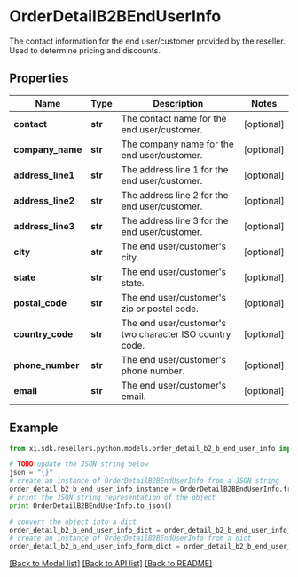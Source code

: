 # OrderDetailB2BEndUserInfo

The contact information for the end user/customer provided by the reseller. Used to determine pricing and discounts.

## Properties

Name | Type | Description | Notes
------------ | ------------- | ------------- | -------------
**contact** | **str** | The contact name for the end user/customer. | [optional] 
**company_name** | **str** | The company name for the end user/customer. | [optional] 
**address_line1** | **str** | The address line 1 for the end user/customer. | [optional] 
**address_line2** | **str** | The address line 2 for the end user/customer. | [optional] 
**address_line3** | **str** | The address line 3 for the end user/customer. | [optional] 
**city** | **str** | The end user/customer&#39;s city. | [optional] 
**state** | **str** | The end user/customer&#39;s state. | [optional] 
**postal_code** | **str** | The end user/customer&#39;s zip or postal code. | [optional] 
**country_code** | **str** | The end user/customer&#39;s two character ISO country code. | [optional] 
**phone_number** | **str** | The end user/customer&#39;s phone number. | [optional] 
**email** | **str** | The end user/customer&#39;s email. | [optional] 

## Example

```python
from xi.sdk.resellers.python.models.order_detail_b2_b_end_user_info import OrderDetailB2BEndUserInfo

# TODO update the JSON string below
json = "{}"
# create an instance of OrderDetailB2BEndUserInfo from a JSON string
order_detail_b2_b_end_user_info_instance = OrderDetailB2BEndUserInfo.from_json(json)
# print the JSON string representation of the object
print OrderDetailB2BEndUserInfo.to_json()

# convert the object into a dict
order_detail_b2_b_end_user_info_dict = order_detail_b2_b_end_user_info_instance.to_dict()
# create an instance of OrderDetailB2BEndUserInfo from a dict
order_detail_b2_b_end_user_info_form_dict = order_detail_b2_b_end_user_info.from_dict(order_detail_b2_b_end_user_info_dict)
```
[[Back to Model list]](../README.md#documentation-for-models) [[Back to API list]](../README.md#documentation-for-api-endpoints) [[Back to README]](../README.md)


